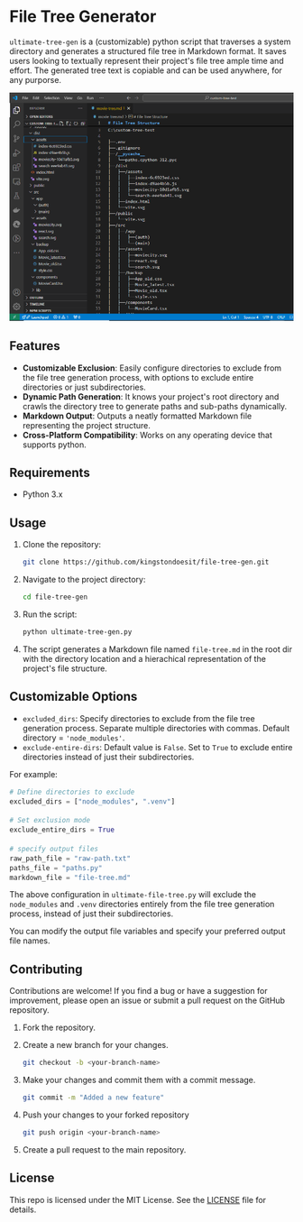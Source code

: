 # File Tree Generator

`ultimate-tree-gen` is a (customizable) python script that traverses a system directory and generates a structured file tree in Markdown format. It saves users looking to textually represent their project's file tree ample time and effort. The generated tree text is copiable and can be used anywhere, for any purporse.

![file-tree-gen demo](./Assets/treegen-demo.png)

## Features

- **Customizable Exclusion**: Easily configure directories to exclude from the file tree generation process, with options to exclude entire directories or just subdirectories.
- **Dynamic Path Generation**: It knows your project's root directory and crawls the directory tree to generate paths and sub-paths dynamically.
- **Markdown Output**: Outputs a neatly formatted Markdown file representing the project structure.
- **Cross-Platform Compatibility**: Works on any operating device that supports python.

<!-- - Generates a visual representation of the directory structure.
- Excludes specified directories. -->

## Requirements

- Python 3.x

## Usage

1. Clone the repository:

   ```bash
   git clone https://github.com/kingstondoesit/file-tree-gen.git
   ```

2. Navigate to the project directory:

   ``` bash
   cd file-tree-gen
   ```

3. Run the script:

   ``` bash
   python ultimate-tree-gen.py
   ```

4. The script generates a Markdown file named `file-tree.md` in the root dir with the directory location and a hierachical representation of the project's file structure.

## Customizable Options

- `excluded_dirs`: Specify directories to exclude from the file tree generation process. Separate multiple directories with commas. Default directory = `'node_modules'`.
- `exclude-entire-dirs`: Default value is `False`. Set to `True` to exclude entire directories instead of just their subdirectories.

For example:

   ``` python
   # Define directories to exclude
   excluded_dirs = ["node_modules", ".venv"]

   # Set exclusion mode
   exclude_entire_dirs = True  

   # specify output files
   raw_path_file = "raw-path.txt"
   paths_file = "paths.py"
   markdown_file = "file-tree.md"
   ```

The above configuration in `ultimate-file-tree.py` will exclude the `node_modules` and `.venv` directories entirely from the file tree generation process, instead of just their subdirectories.

You can modify the output file variables and specify your preferred output file names.

## Contributing

Contributions are welcome! If you find a bug or have a suggestion for improvement, please open an issue or submit a pull request on the GitHub repository.

1. Fork the repository.

2. Create a new branch for your changes.

   ``` bash
   git checkout -b <your-branch-name>
   ```

3. Make your changes and commit them with a commit message.

   ``` bash
   git commit -m "Added a new feature"
   ```

4. Push your changes to your forked repository

   ``` bash
   git push origin <your-branch-name>

   ```

5. Create a pull request to the main repository.

## License

This repo is licensed under the MIT License. See the [LICENSE](./LICENSE) file for details.
